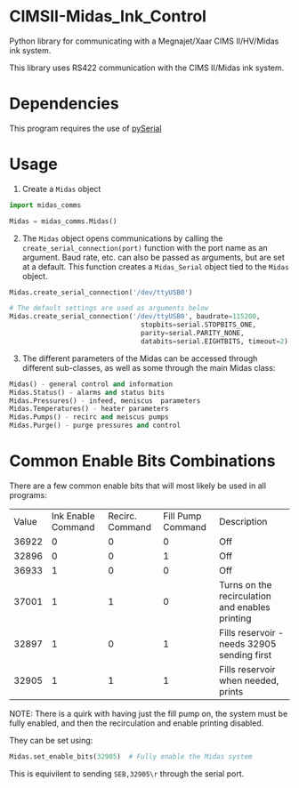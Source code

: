 # CIMSII-Midas_Ink_Control
Python library for communicating with a Megnajet/Xaar CIMS II/HV/Midas ink system.

This library uses RS422 communication with the CIMS II/Midas ink system.

# Dependencies

This program requires the use of [pySerial](https://github.com/pyserial/pyserial)

# Usage

1) Create a ``Midas`` object
``` python
import midas_comms

Midas = midas_comms.Midas()
```
2) The ``Midas`` object opens communications by calling the ``create_serial_connection(port)`` function with the port name as an argument. Baud rate, etc. can also be passed as arguments, but are set at a default. This function creates a ``Midas_Serial`` object tied to the ``Midas`` object.

``` python
Midas.create_serial_connection('/dev/ttyUSB0')

# The default settings are used as arguments below
Midas.create_serial_connection('/dev/ttyUSB0', baudrate=115200,
                                 stopbits=serial.STOPBITS_ONE,
                                 parity=serial.PARITY_NONE,
                                 databits=serial.EIGHTBITS, timeout=2):
```
3) The different parameters of the Midas can be accessed through different sub-classes, as well as some through the main Midas class:

``` python
Midas() - general control and information
Midas.Status() - alarms and status bits
Midas.Pressures() - infeed, meniscus  parameters
Midas.Temperatures() - heater parameters
Midas.Pumps() - recirc and meiscus pumps
Midas.Purge() - purge pressures and control
```

# Common Enable Bits Combinations

There are a few common enable bits that will most likely be used in all programs:

|   |   |   |   |   |
|---|---|---|---|---|
|Value|Ink Enable Command|Recirc.  Command|Fill Pump Command|Description|
|36922|0|0|0|Off|
|32896|0|0|1|Off|
|36933|1|0|0|Off|
|37001|1|1|0|Turns on the recirculation and enables printing|
|32897|1|0|1|Fills reservoir - needs 32905 sending first|
|32905|1|1|1|Fills reservoir when needed, prints|

NOTE: There is a quirk with having just the fill pump on, the system must be fully enabled, and then the recirculation and enable printing disabled.

They can be set using:

``` python
Midas.set_enable_bits(32905)  # Fully enable the Midas system
```

This is equivilent to sending ``SEB,32905\r`` through the serial port.